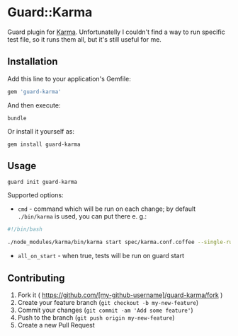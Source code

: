 # Guard::Karma

Guard plugin for [Karma](http://karma-runner.github.io/0.12/index.html).
Unfortunatelly I couldn't find a way to run specific test file, so it runs them all, but it's still useful for me.

## Installation

Add this line to your application's Gemfile:

```ruby
gem 'guard-karma'
```

And then execute:

```
bundle
```

Or install it yourself as:

```
gem install guard-karma
```

## Usage

```
guard init guard-karma
```

Supported options:
- `cmd` - command which will be run on each change; by default `./bin/karma` is used, you can put there e. g.:
```bash
#!/bin/bash

./node_modules/karma/bin/karma start spec/karma.conf.coffee --single-run
```
- `all_on_start` - when true, tests will be run on guard start


## Contributing

1. Fork it ( https://github.com/[my-github-username]/guard-karma/fork )
2. Create your feature branch (`git checkout -b my-new-feature`)
3. Commit your changes (`git commit -am 'Add some feature'`)
4. Push to the branch (`git push origin my-new-feature`)
5. Create a new Pull Request
